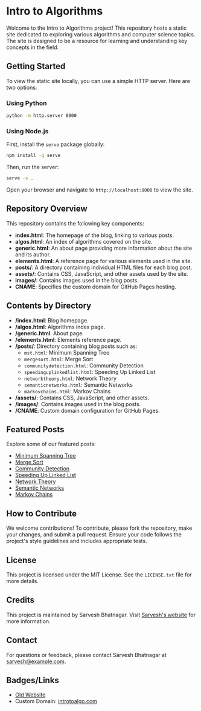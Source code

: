 
# Intro to Algorithms

Welcome to the Intro to Algorithms project! This repository hosts a static site dedicated to exploring various algorithms and computer science topics. The site is designed to be a resource for learning and understanding key concepts in the field.

## Getting Started

To view the static site locally, you can use a simple HTTP server. Here are two options:

### Using Python

```bash
python -m http.server 8000
```

### Using Node.js

First, install the `serve` package globally:

```bash
npm install -g serve
```

Then, run the server:

```bash
serve -s .
```

Open your browser and navigate to `http://localhost:8000` to view the site.

## Repository Overview

This repository contains the following key components:

- **index.html**: The homepage of the blog, linking to various posts.
- **algos.html**: An index of algorithms covered on the site.
- **generic.html**: An about page providing more information about the site and its author.
- **elements.html**: A reference page for various elements used in the site.
- **posts/**: A directory containing individual HTML files for each blog post.
- **assets/**: Contains CSS, JavaScript, and other assets used by the site.
- **images/**: Contains images used in the blog posts.
- **CNAME**: Specifies the custom domain for GitHub Pages hosting.
## Contents by Directory

- **/index.html**: Blog homepage.
- **/algos.html**: Algorithms index page.
- **/generic.html**: About page.
- **/elements.html**: Elements reference page.
- **/posts/**: Directory containing blog posts such as:
  - `mst.html`: Minimum Spanning Tree
  - `mergesort.html`: Merge Sort
  - `communitydetection.html`: Community Detection
  - `speedinguplinkedlist.html`: Speeding Up Linked List
  - `networktheory.html`: Network Theory
  - `semanticnetworks.html`: Semantic Networks
  - `markovchains.html`: Markov Chains
- **/assets/**: Contains CSS, JavaScript, and other assets.
- **/images/**: Contains images used in the blog posts.
- **/CNAME**: Custom domain configuration for GitHub Pages.
## Featured Posts

Explore some of our featured posts:

- [Minimum Spanning Tree](/posts/mst.html)
- [Merge Sort](/posts/mergesort.html)
- [Community Detection](/posts/communitydetection.html)
- [Speeding Up Linked List](/posts/speedinguplinkedlist.html)
- [Network Theory](/posts/networktheory.html)
- [Semantic Networks](/posts/semanticnetworks.html)
- [Markov Chains](/posts/markovchains.html)
## How to Contribute

We welcome contributions! To contribute, please fork the repository, make your changes, and submit a pull request. Ensure your code follows the project's style guidelines and includes appropriate tests.
## License

This project is licensed under the MIT License. See the `LICENSE.txt` file for more details.
## Credits

This project is maintained by Sarvesh Bhatnagar. Visit [Sarvesh's website](https://www.sarveshbhatnagar.com) for more information.
## Contact

For questions or feedback, please contact Sarvesh Bhatnagar at [sarvesh@example.com](mailto:sarvesh@example.com).
## Badges/Links

- [Old Website](http://www.introtoalgo.blogspot.com)
- Custom Domain: [introtoalgo.com](http://www.introtoalgo.com)

